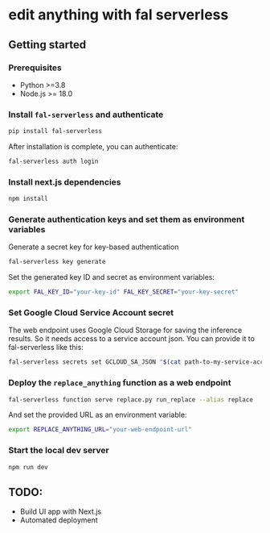 # edit anything with fal serverless

## Getting started
### Prerequisites
- Python >=3.8
- Node.js >= 18.0

### Install `fal-serverless` and authenticate
```bash
pip install fal-serverless
```
After installation is complete, you can authenticate:

```bash
fal-serverless auth login
```

### Install next.js dependencies
```bash
npm install
```

### Generate authentication keys and set them as environment variables
Generate a secret key for key-based authentication
```bash
fal-serverless key generate
```

Set the generated key ID and secret as environment variables:
```bash
export FAL_KEY_ID="your-key-id" FAL_KEY_SECRET="your-key-secret"
```

### Set Google Cloud Service Account secret

The web endpoint uses Google Cloud Storage for saving the inference results. So it needs access to a service account json. You can provide it to fal-serverless like this:

```bash
fal-serverless secrets set GCLOUD_SA_JSON "$(cat path-to-my-service-account.json)"
```

### Deploy the `replace_anything` function as a web endpoint

```bash
fal-serverless function serve replace.py run_replace --alias replace
```
And set the provided URL as an environment variable:
```bash
export REPLACE_ANYTHING_URL="your-web-endpoint-url"
```

### Start the local dev server

```bash
npm run dev
```

## TODO:
- Build UI app with Next.js
- Automated deployment
